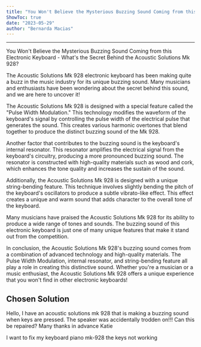 ```yaml
---
title: "You Won't Believe the Mysterious Buzzing Sound Coming from this Electronic Keyboard - What's the Secret Behind the Accoustic Solutions Mk 928?"
ShowToc: true 
date: "2023-05-29"
author: "Bernarda Macias"
---
```

*****
You Won't Believe the Mysterious Buzzing Sound Coming from this Electronic Keyboard - What's the Secret Behind the Acoustic Solutions Mk 928?

The Acoustic Solutions Mk 928 electronic keyboard has been making quite a buzz in the music industry for its unique buzzing sound. Many musicians and enthusiasts have been wondering about the secret behind this sound, and we are here to uncover it!

The Acoustic Solutions Mk 928 is designed with a special feature called the "Pulse Width Modulation." This technology modifies the waveform of the keyboard's signal by controlling the pulse width of the electrical pulse that generates the sound. This creates various harmonic overtones that blend together to produce the distinct buzzing sound of the Mk 928.

Another factor that contributes to the buzzing sound is the keyboard's internal resonator. This resonator amplifies the electrical signal from the keyboard's circuitry, producing a more pronounced buzzing sound. The resonator is constructed with high-quality materials such as wood and cork, which enhances the tone quality and increases the sustain of the sound.

Additionally, the Acoustic Solutions Mk 928 is designed with a unique string-bending feature. This technique involves slightly bending the pitch of the keyboard's oscillators to produce a subtle vibrato-like effect. This effect creates a unique and warm sound that adds character to the overall tone of the keyboard.

Many musicians have praised the Acoustic Solutions Mk 928 for its ability to produce a wide range of tones and sounds. The buzzing sound of this electronic keyboard is just one of many unique features that make it stand out from the competition.

In conclusion, the Acoustic Solutions Mk 928's buzzing sound comes from a combination of advanced technology and high-quality materials. The Pulse Width Modulation, internal resonator, and string-bending feature all play a role in creating this distinctive sound. Whether you're a musician or a music enthusiast, the Acoustic Solutions Mk 928 offers a unique experience that you won't find in other electronic keyboards!


## Chosen Solution
 Hello,
I have an acoustic solutions mk 928 that is making a buzzing sound when keys are pressed. The speaker was accidentally trodden on!!! Can this be repaired?
Many thanks in advance
Katie

 I want to fix my keyboard piano mk-928 the keys not working





